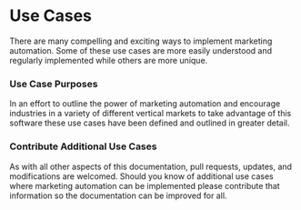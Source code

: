# Use Cases

There are many compelling and exciting ways to implement marketing automation. Some of these use cases are more easily understood and regularly implemented while others are more unique.

### Use Case Purposes

In an effort to outline the power of marketing automation and encourage industries in a variety of different vertical markets to take advantage of this software these use cases have been defined and outlined in greater detail.

### Contribute Additional Use Cases

As with all other aspects of this documentation, pull requests, updates, and modifications are welcomed. Should you know of additional use cases where marketing automation can be implemented please contribute that information so the documentation can be improved for all.
